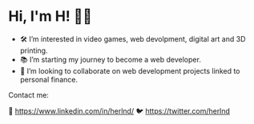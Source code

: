 # Hi, I'm H! 🗿👋

- 🛠️ I’m interested in video games, web devolpment, digital art and 3D printing.
- 📚 I’m starting my journey to become a web developer.
- 🤝 I’m looking to collaborate on web development projects linked to personal finance.

Contact me:

💼 https://www.linkedin.com/in/herlnd/
🐦 https://twitter.com/herlnd

<!---
herlnd/herlnd is a ✨ special ✨ repository because its `README.md` (this file) appears on your GitHub profile.
You can click the Preview link to take a look at your changes.
--->
